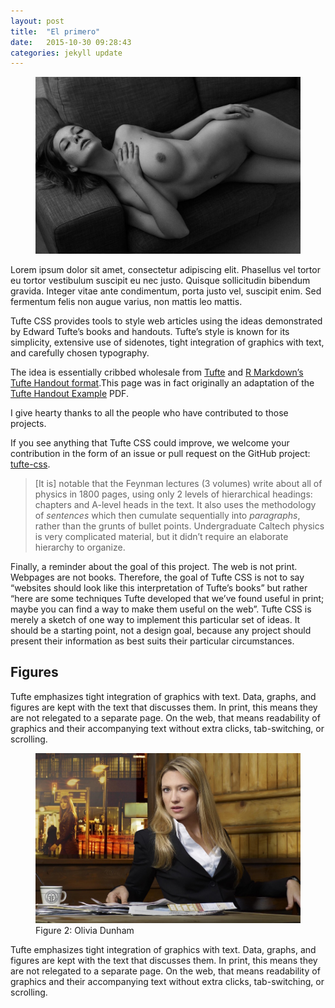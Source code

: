 ```yaml
---
layout: post
title:  "El primero"
date:   2015-10-30 09:28:43
categories: jekyll update
---
```

<figure class="fullwidth"><img src="/Pics/olga.jpg"/></figure>Lorem ipsum dolor sit amet, consectetur adipiscing elit. Phasellus vel tortor eu tortor vestibulum suscipit eu nec justo. Quisque sollicitudin bibendum gravida. Integer vitae ante condimentum, porta justo vel, suscipit enim. Sed fermentum felis non augue varius, non mattis leo mattis.

Tufte CSS provides tools to style web articles using the ideas demonstrated by Edward Tufte’s books and handouts. Tufte’s style is known for its simplicity, extensive use of sidenotes, tight integration of graphics with text, and carefully chosen typography.  

The idea is essentially cribbed wholesale from [Tufte](https://tufte-latex.github.io/tufte-latex/) and [R Markdown’s Tufte Handout format](http://rmarkdown.rstudio.com/tufte_handout_format.html)<label for="sn-tufte-handout" class="margin-toggle sidenote-number"></label>.<span class="sidenote">This page was in fact originally an adaptation of the [Tufte Handout Example](http://rmarkdown.rstudio.com/examples/tufte-handout.pdf) PDF.</span>  

I give hearty thanks to all the people who have contributed to those projects.  

If you see anything that Tufte CSS could improve, we welcome your contribution in the form of an issue or pull request on the GitHub project: [tufte-css](https://github.com/daveliepmann/tufte-css.pdf).  
  
> [It is] notable that the Feynman lectures (3 volumes) write about all of physics in 1800 pages, using only 2 levels of hierarchical headings: chapters and A-level heads in the text. It also uses the methodology of <em>sentences</em> which then cumulate sequentially into <em>paragraphs</em>, rather than the grunts of bullet points. Undergraduate Caltech physics is very complicated material, but it didn’t require an elaborate hierarchy to organize.  



Finally, a reminder about the goal of this project. The web is not print. Webpages are not books. Therefore, the goal of Tufte CSS is not to say “websites should look like this interpretation of Tufte’s books” but rather “here are some techniques Tufte developed that we’ve found useful in print; maybe you can find a way to make them useful on the web”. Tufte CSS is merely a sketch of one way to implement this particular set of ideas. It should be a starting point, not a design goal, because any project should present their information as best suits their particular circumstances.   

## Figures  

Tufte emphasizes tight integration of graphics with text. Data, graphs, and figures are kept with the text that discusses them. In print, this means they are not relegated to a separate page. On the web, that means readability of graphics and their accompanying text without extra clicks, tab-switching, or scrolling.  
     
<figure class="fullwidth">
<img src="/Pics/olivia.jpg"/>
<figcaption>Figure 2: Olivia Dunham</figcaption>
</figure>

Tufte emphasizes tight integration of graphics with text. Data, graphs, and figures are kept with the text that discusses them. In print, this means they are not relegated to a separate page. On the web, that means readability of graphics and their accompanying text without extra clicks, tab-switching, or scrolling.